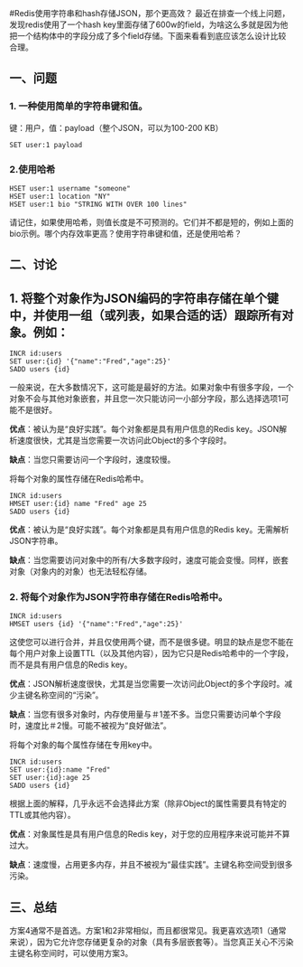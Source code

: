 #Redis使用字符串和hash存储JSON，那个更高效？
最近在排查一个线上问题，发现redis使用了一个hash key里面存储了600w的field，为啥这么多就是因为他把一个结构体中的字段分成了多个field存储。下面来看看到底应该怎么设计比较合理。

## 一、问题
### 1. 一种使用简单的字符串键和值。
键：用户，值：payload（整个JSON，可以为100-200 KB）
```shell
SET user:1 payload
```

### 2.使用哈希
```
HSET user:1 username "someone" 
HSET user:1 location "NY" 
HSET user:1 bio "STRING WITH OVER 100 lines"
```
请记住，如果使用哈希，则值长度是不可预测的。它们并不都是短的，例如上面的bio示例。哪个内存效率更高？使用字符串键和值，还是使用哈希？

## 二、讨论
## 1. 将整个对象作为JSON编码的字符串存储在单个键中，并使用一组（或列表，如果合适的话）跟踪所有对象。例如：
```
INCR id:users
SET user:{id} '{"name":"Fred","age":25}'
SADD users {id}
```
一般来说，在大多数情况下，这可能是最好的方法。如果对象中有很多字段，一个对象不会与其他对象嵌套，并且您一次只能访问一小部分字段，那么选择选项1可能不是很好。

**优点**：被认为是“良好实践”。每个对象都是具有用户信息的Redis key。JSON解析速度很快，尤其是当您需要一次访问此Object的多个字段时。

**缺点**：当您只需要访问一个字段时，速度较慢。

将每个对象的属性存储在Redis哈希中。
```
INCR id:users
HMSET user:{id} name "Fred" age 25
SADD users {id}
```
**优点**：被认为是“良好实践”。每个对象都是具有用户信息的Redis key。无需解析JSON字符串。

**缺点**：当您需要访问对象中的所有/大多数字段时，速度可能会变慢。同样，嵌套对象（对象内的对象）也无法轻松存储。

### 2. 将每个对象作为JSON字符串存储在Redis哈希中。
```
INCR id:users
HMSET users {id} '{"name":"Fred","age":25}'
```
这使您可以进行合并，并且仅使用两个键，而不是很多键。明显的缺点是您不能在每个用户对象上设置TTL（以及其他内容），因为它只是Redis哈希中的一个字段，而不是具有用户信息的Redis key。

**优点**：JSON解析速度很快，尤其是当您需要一次访问此Object的多个字段时。减少主键名称空间的“污染”。

**缺点**：当您有很多对象时，内存使用量与＃1差不多。当您只需要访问单个字段时，速度比＃2慢。可能不被视为“良好做法”。

将每个对象的每个属性存储在专用key中。
```
INCR id:users
SET user:{id}:name "Fred"
SET user:{id}:age 25
SADD users {id}
```

根据上面的解释，几乎永远不会选择此方案（除非Object的属性需要具有特定的TTL或其他内容）。

**优点**：对象属性是具有用户信息的Redis key，对于您的应用程序来说可能并不算过大。

**缺点**：速度慢，占用更多内存，并且不被视为“最佳实践”。主键名称空间受到很多污染。

## 三、总结
方案4通常不是首选。方案1和2非常相似，而且都很常见。我更喜欢选项1（通常来说），因为它允许您存储更复杂的对象（具有多层嵌套等）。当您真正关心不污染主键名称空间时，可以使用方案3。
